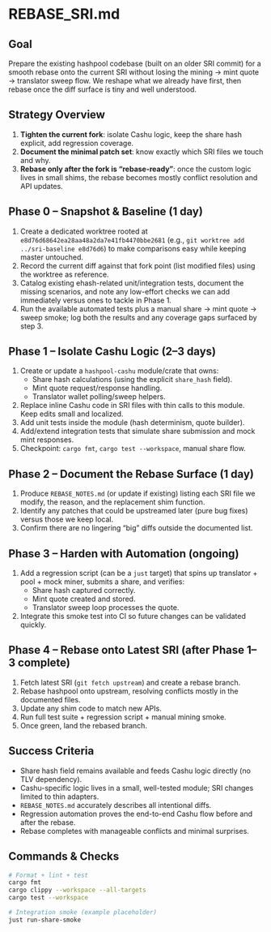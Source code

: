 # REBASE_SRI.md

## Goal
Prepare the existing hashpool codebase (built on an older SRI commit) for a smooth rebase onto the current SRI without losing the mining → mint quote → translator sweep flow. We reshape what we already have first, then rebase once the diff surface is tiny and well understood.

## Strategy Overview
1. **Tighten the current fork**: isolate Cashu logic, keep the share hash explicit, add regression coverage.
2. **Document the minimal patch set**: know exactly which SRI files we touch and why.
3. **Rebase only after the fork is “rebase-ready”**: once the custom logic lives in small shims, the rebase becomes mostly conflict resolution and API updates.

## Phase 0 – Snapshot & Baseline (1 day)
1. Create a dedicated worktree rooted at `e8d76d68642ea28aa48a2da7e41fb4470bbe2681` (e.g., `git worktree add ../sri-baseline e8d76d6`) to make comparisons easy while keeping master untouched.
2. Record the current diff against that fork point (list modified files) using the worktree as reference.
3. Catalog existing ehash-related unit/integration tests, document the missing scenarios, and note any low-effort checks we can add immediately versus ones to tackle in Phase 1.
4. Run the available automated tests plus a manual share → mint quote → sweep smoke; log both the results and any coverage gaps surfaced by step 3.

## Phase 1 – Isolate Cashu Logic (2–3 days)
1. Create or update a `hashpool-cashu` module/crate that owns:
   - Share hash calculations (using the explicit `share_hash` field).
   - Mint quote request/response handling.
   - Translator wallet polling/sweep helpers.
2. Replace inline Cashu code in SRI files with thin calls to this module. Keep edits small and localized.
3. Add unit tests inside the module (hash determinism, quote builder).
4. Add/extend integration tests that simulate share submission and mock mint responses.
5. Checkpoint: `cargo fmt`, `cargo test --workspace`, manual share flow.

## Phase 2 – Document the Rebase Surface (1 day)
1. Produce `REBASE_NOTES.md` (or update if existing) listing each SRI file we modify, the reason, and the replacement shim function.
2. Identify any patches that could be upstreamed later (pure bug fixes) versus those we keep local.
3. Confirm there are no lingering “big” diffs outside the documented list.

## Phase 3 – Harden with Automation (ongoing)
1. Add a regression script (can be a `just` target) that spins up translator + pool + mock miner, submits a share, and verifies:
   - Share hash captured correctly.
   - Mint quote created and stored.
   - Translator sweep loop processes the quote.
2. Integrate this smoke test into CI so future changes can be validated quickly.

## Phase 4 – Rebase onto Latest SRI (after Phase 1–3 complete)
1. Fetch latest SRI (`git fetch upstream`) and create a rebase branch.
2. Rebase hashpool onto upstream, resolving conflicts mostly in the documented files.
3. Update any shim code to match new APIs.
4. Run full test suite + regression script + manual mining smoke.
5. Once green, land the rebased branch.

## Success Criteria
- Share hash field remains available and feeds Cashu logic directly (no TLV dependency).
- Cashu-specific logic lives in a small, well-tested module; SRI changes limited to thin adapters.
- `REBASE_NOTES.md` accurately describes all intentional diffs.
- Regression automation proves the end-to-end Cashu flow before and after the rebase.
- Rebase completes with manageable conflicts and minimal surprises.

## Commands & Checks
```bash
# Format + lint + test
cargo fmt
cargo clippy --workspace --all-targets
cargo test --workspace

# Integration smoke (example placeholder)
just run-share-smoke
```
